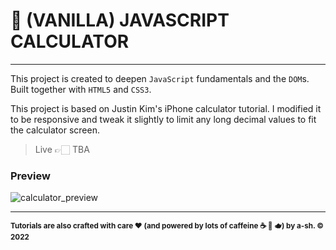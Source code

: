 # 🧮 (VANILLA) JAVASCRIPT CALCULATOR

----

This project is created to deepen `JavaScript` fundamentals and the `DOM`s. Built together with `HTML5` and `CSS3`. 

This project is based on Justin Kim's iPhone calculator tutorial. I modified it to be responsive and tweak it slightly to limit any long decimal values to fit the calculator screen. 

> Live   👉🏻  TBA

### Preview

![calculator_preview](docs/calculator.gif)



---

<sub>**Tutorials are also crafted with care ❤ (and powered by lots of caffeine ☕️ 🍵 🫖) by a-sh. © 2022**</sub>
